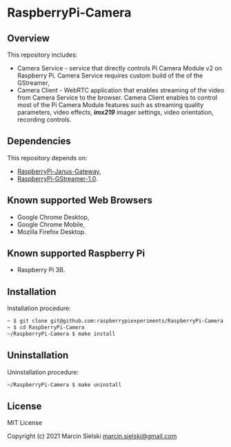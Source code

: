 # RaspberryPi-Camera

## Overview

This repository includes:
* Camera Service - service that directly controls Pi Camera Module v2 on 
Raspberry Pi. Camera Service requires custom build of the of the GStreamer,
* Camera Client - WebRTC application that enables streaming of the video from
Camera Service to the browser. Camera Client enables to control most of the Pi 
Camera Module features such as streaming quality parameters, video effects, 
__*imx219*__ imager settings, video orientation, recording controls.

## Dependencies

This repository depends on:
* [RaspberryPi-Janus-Gateway](https://github.com/raspberrypiexperiments/RaspberryPi-Janus-Gateway),
* [RaspberryPi-GStreamer-1.0](https://github.com/raspberrypiexperiments/RaspberryPi-GStreamer-1.0).


## Known supported Web Browsers

* Google Chrome Desktop,
* Google Chrome Mobile,
* Mozilla Firefox Desktop.

## Known supported Raspberry Pi

* Raspberry Pi 3B.

## Installation

Installation procedure:

```bash
~ $ git clone git@github.com:raspberrypiexperiments/RaspberryPi-Camera.git
~ $ cd RaspberryPi-Camera
~/RaspberryPi-Camera $ make install
```

## Uninstallation

Uninstallation procedure:

```bash
~/RaspberryPi-Camera $ make uninstall
```

## License

MIT License

Copyright (c) 2021 Marcin Sielski <marcin.sielski@gmail.com>